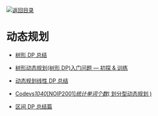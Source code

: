 [![返回目录](https://user-images.githubusercontent.com/5803001/38079637-ff0abcf0-3371-11e8-9b76-ad651620afc7.jpg)](https://github.com/wx-chevalier/Awesome-Lists)

# 动态规划

- [树形 DP 总结](http://blog.csdn.net/lmyclever/article/details/6667412)

- [树形动态规划(树形 DP)入门问题 — 初探 & 训练 ](http://blog.csdn.net/txl199106/article/details/45372337)

* [动态规划线性 DP 总结](http://www.cnblogs.com/shangyu/category/371886.html)

* [Codevs*1040*[NOIP2001]_统计单词个数_( 划分型动态规划 )](http://www.cnblogs.com/Sunnie69/p/5526564.html)

* [区间 DP 总结篇](http://www.cnblogs.com/ziyi--caolu/archive/2013/08/04/3236035.html)
